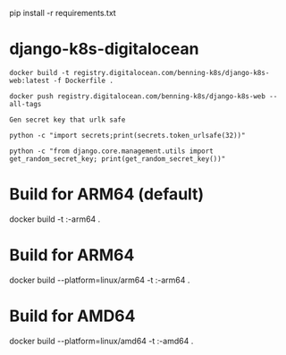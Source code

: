 pip install -r requirements.txt

# django-k8s-digitalocean

```
docker build -t registry.digitalocean.com/benning-k8s/django-k8s-web:latest -f Dockerfile .

docker push registry.digitalocean.com/benning-k8s/django-k8s-web --all-tags
```

```
Gen secret key that urlk safe

python -c "import secrets;print(secrets.token_urlsafe(32))"

python -c "from django.core.management.utils import get_random_secret_key; print(get_random_secret_key())"

```

# Build for ARM64 (default)

docker build -t <image-name>:<version>-arm64 .

# Build for ARM64

docker build --platform=linux/arm64 -t <image-name>:<version>-arm64 .

# Build for AMD64

docker build --platform=linux/amd64 -t <image-name>:<version>-amd64 .
